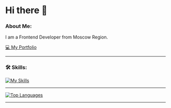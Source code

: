# Hi there 👋

### About Me:

I am a Frontend Developer from Moscow Region. 

[💻 My Portfolio](https://gearonixx.com) <br/>

---

### 🛠 Skills:

[![My Skills](https://skillicons.dev/icons?i=react,next,css,nodejs,redux,js,ts,scss,webpack,github,gulp,tailwind)](https://skillicons.dev)

---

[![Top Languages](https://github-readme-stats-sigma-five.vercel.app/api/top-langs/?username=Gearonix&layout=compact&theme=vision-friendly-dark)](https://github.com/Gearonix)

---

